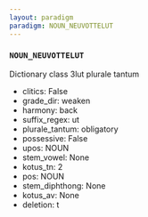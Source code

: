 ```yaml
---
layout: paradigm
paradigm: NOUN_NEUVOTTELUT
---
```

### ` NOUN_NEUVOTTELUT `

Dictionary class 3lut plurale tantum
* clitics: False
* grade_dir: weaken
* harmony: back
* suffix_regex: ut
* plurale_tantum: obligatory
* possessive: False
* upos: NOUN
* stem_vowel: None
* kotus_tn: 2
* pos: NOUN
* stem_diphthong: None
* kotus_av: None
* deletion: t
